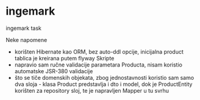 # ingemark
ingemark task

Neke napomene
- korišten Hibernate kao ORM, bez auto-ddl opcije, inicijalna product tablica je kreirana putem flyway Skripte
- napravio sam ručne validacije parametara Producta, nisam koristio automatske JSR-380 validacije
- što se tiče domenskih objekata, zbog jednostavnosti koristio sam samo dva sloja - klasa Product predstavlja i dto i model, dok je ProductEntity korišten za repository sloj, te je napravljen Mapper u tu svrhu

